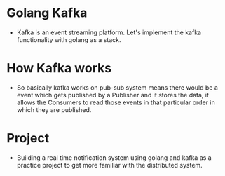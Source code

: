 # Golang Kafka
- Kafka is an event streaming platform. Let's implement the kafka functionality with golang as a stack.

# How Kafka works
- So basically kafka works on pub-sub system means there would be a event which gets published by a Publisher and it stores the data, it allows the Consumers to read those events in that particular order in which they are published. 

# Project
- Building a real time notification system using golang and kafka as a practice project to get more familiar with the distributed system.
